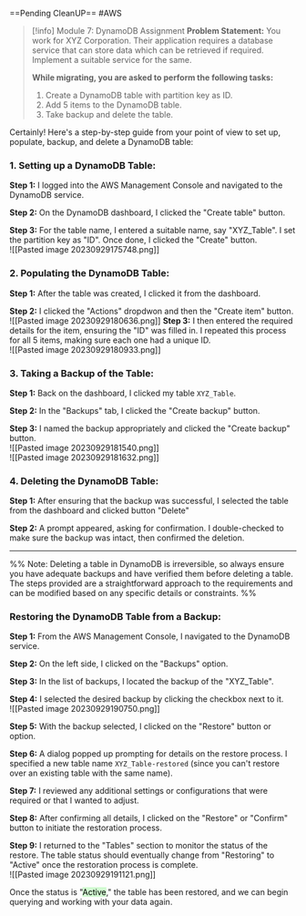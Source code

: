 ==Pending CleanUP==
 #AWS

> [!info] Module 7: DynamoDB Assignment
> **Problem Statement:** 
> You work for XYZ Corporation. Their application requires a database service that can store data which can be retrieved if required. Implement a suitable service for the same. 
> 
> **While migrating, you are asked to perform the following tasks:** 
> 1. Create a DynamoDB table with partition key as ID. 
> 2. Add 5 items to the DynamoDB table. 
> 3. Take backup and delete the table.


Certainly! Here's a step-by-step guide from your point of view to set up, populate, backup, and delete a DynamoDB table:

### **1. Setting up a DynamoDB Table:**

**Step 1:** I logged into the AWS Management Console and navigated to the DynamoDB service.

**Step 2:** On the DynamoDB dashboard, I clicked the "Create table" button.

**Step 3:** For the table name, I entered a suitable name, say "XYZ_Table". I set the partition key as "ID". Once done, I clicked the "Create" button.
<br>![[Pasted image 20230929175748.png]]
### **2. Populating the DynamoDB Table:**

**Step 1:** After the table was created, I clicked it from the dashboard.

**Step 2:** I clicked the "Actions" dropdwon and then the "Create item" button.
<br>![[Pasted image 20230929180636.png]]
**Step 3:** I then entered the required details for the item, ensuring the "ID" was filled in. I repeated this process for all 5 items, making sure each one had a unique ID.
<br>![[Pasted image 20230929180933.png]]
### **3. Taking a Backup of the Table:**

**Step 1:** Back on the dashboard, I clicked my table `XYZ_Table`.

**Step 2:** In the "Backups" tab, I clicked the "Create backup" button.

**Step 3:** I named the backup appropriately and clicked the "Create backup" button.
<br>![[Pasted image 20230929181540.png]]
<br>![[Pasted image 20230929181632.png]]
### **4. Deleting the DynamoDB Table:**

**Step 1:** After ensuring that the backup was successful, I selected the table from the dashboard and clicked button "Delete"

**Step 2:** A prompt appeared, asking for confirmation. I double-checked to make sure the backup was intact, then confirmed the deletion.

---
%%
Note: Deleting a table in DynamoDB is irreversible, so always ensure you have adequate backups and have verified them before deleting a table. The steps provided are a straightforward approach to the requirements and can be modified based on any specific details or constraints.
%%


### **Restoring the DynamoDB Table from a Backup:**

**Step 1:** From the AWS Management Console, I navigated to the DynamoDB service.

**Step 2:** On the left side, I clicked on the "Backups" option.

**Step 3:** In the list of backups, I located the backup of the "XYZ_Table".

**Step 4:** I selected the desired backup by clicking the checkbox next to it.
<br>![[Pasted image 20230929190750.png]]

**Step 5:** With the backup selected, I clicked on the "Restore" button or option.

**Step 6:** A dialog popped up prompting for details on the restore process. I specified a new table name `XYZ_Table-restored` (since you can't restore over an existing table with the same name).

**Step 7:** I reviewed any additional settings or configurations that were required or that I wanted to adjust.

**Step 8:** After confirming all details, I clicked on the "Restore" or "Confirm" button to initiate the restoration process.

**Step 9:** I returned to the "Tables" section to monitor the status of the restore. The table status should eventually change from "Restoring" to "Active" once the restoration process is complete.
<br>![[Pasted image 20230929191121.png]]

Once the status is "<mark style="background: #BBFABBA6;">Active</mark>," the table has been restored, and we can begin querying and working with your data again. 